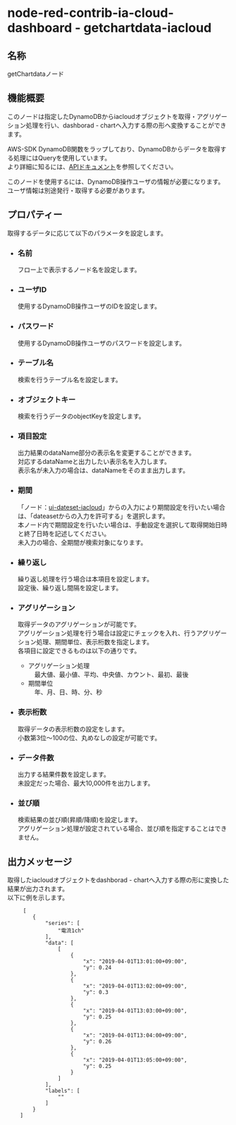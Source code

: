 # node-red-contrib-ia-cloud-dashboard - getchartdata-iacloud

## 名称
getChartdataノード



## 機能概要

このノードは指定したDynamoDBからiacloudオブジェクトを取得・アグリゲーション処理を行い、dashborad - chartへ入力する際の形へ変換することができます。

AWS-SDK DynamoDB関数をラップしており、DynamoDBからデータを取得する処理にはQueryを使用しています。  
より詳細に知るには、[APIドキュメント](https://docs.aws.amazon.com/sdkforruby/api/Aws/DynamoDB/Client.html)を参照してください。

このノードを使用するには、DynamoDB操作ユーザの情報が必要になります。  
ユーザ情報は別途発行・取得する必要があります。  
 


## プロパティー

取得するデータに応じて以下のパラメータを設定します。  

- ### 名前
  フロー上で表示するノード名を設定します。

- ### ユーザID
  使用するDynamoDB操作ユーザのIDを設定します。

- ### パスワード
  使用するDynamoDB操作ユーザのパスワードを設定します。

- ### テーブル名
  検索を行うテーブル名を設定します。

- ### オブジェクトキー  
  検索を行うデータのobjectKeyを設定します。

- ### 項目設定  
  出力結果のdataName部分の表示名を変更することができます。  
  対応するdataNameと出力したい表示名を入力します。   
  表示名が未入力の場合は、dataNameをそのまま出力します。  

- ### 期間  
  「ノード：[ui-dateset-iacloud](https://github.com/ia-cloud/node-red-contrib-ia-cloud-dashboard/tree/master/ui-dateset)」からの入力により期間設定を行いたい場合は、「dateasetからの入力を許可する」を選択します。  
  本ノード内で期間設定を行いたい場合は、手動設定を選択して取得開始日時と終了日時を記述してください。    
  未入力の場合、全期間が検索対象になります。  

- ### 繰り返し  
  繰り返し処理を行う場合は本項目を設定します。  
  設定後、繰り返し間隔を設定します。  

- ### アグリゲーション
  取得データのアグリゲーションが可能です。  
  アグリゲーション処理を行う場合は設定にチェックを入れ、行うアグリゲーション処理、期間単位、表示桁数を指定します。  
  各項目に設定できるものは以下の通りです。  
   - アグリゲーション処理  
  　最大値、最小値、平均、中央値、カウント、最初、最後  
   - 期間単位  
  　年、月、日、時、分、秒  

- ### 表示桁数
  取得データの表示桁数の設定をします。  
  小数第3位～100の位、丸めなしの設定が可能です。

- ### データ件数   
  出力する結果件数を設定します。  
  未設定だった場合、最大10,000件を出力します。  

- ### 並び順  
  検索結果の並び順(昇順/降順)を設定します。  
  アグリゲーション処理が設定されている場合、並び順を指定することはできません。  



## 出力メッセージ
取得したiacloudオブジェクトをdashborad - chartへ入力する際の形に変換した結果が出力されます。  
以下に例を示します。

         [
            {
                "series": [
                    "電流1ch"
                ],
                "data": [
                    [
                        {
                            "x": "2019-04-01T13:01:00+09:00",
                            "y": 0.24
                        },
                        {
                            "x": "2019-04-01T13:02:00+09:00",
                            "y": 0.3
                        },
                        {
                            "x": "2019-04-01T13:03:00+09:00",
                            "y": 0.25
                        },
                        {
                            "x": "2019-04-01T13:04:00+09:00",
                            "y": 0.26
                        },
                        {
                            "x": "2019-04-01T13:05:00+09:00",
                            "y": 0.25
                        }
                    ]
                ],
                "labels": [
                    ""
                ]
            }
        ]

